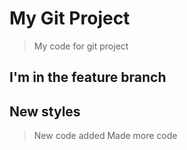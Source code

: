 # My Git Project
> My code for git project

## I'm in the feature branch

## New styles

>New code added
>Made more code
